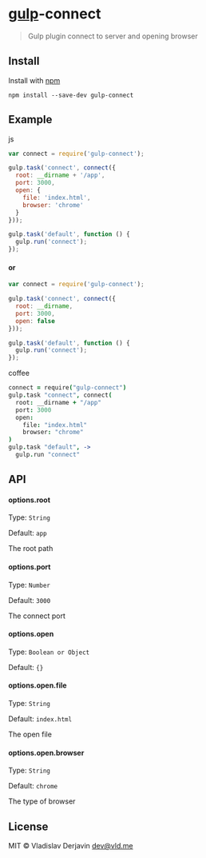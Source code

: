 # [gulp](https://github.com/wearefractal/gulp)-connect

> Gulp plugin connect to server and opening browser

## Install

Install with [npm](https://npmjs.org/package/gulp-mocha)

```
npm install --save-dev gulp-connect
```


## Example

js
```js
var connect = require('gulp-connect');

gulp.task('connect', connect({
  root: __dirname + '/app',
  port: 3000,
  open: {
    file: 'index.html',
    browser: 'chrome'
  }
}));

gulp.task('default', function () {
  gulp.run('connect');
});
```

#### or

```js
var connect = require('gulp-connect');

gulp.task('connect', connect({
  root: __dirname,
  port: 3000,
  open: false
}));

gulp.task('default', function () {
  gulp.run('connect');
});
```


coffee
```coffee
connect = require("gulp-connect")
gulp.task "connect", connect(
  root: __dirname + "/app"
  port: 3000
  open:
    file: "index.html"
    browser: "chrome"
)
gulp.task "default", ->
  gulp.run "connect"

```


## API

#### options.root

Type: `String`

Default: `app`

The root path

#### options.port

Type: `Number`

Default: `3000`

The connect port

#### options.open

Type: `Boolean or Object`

Default: `{}`

#### options.open.file

Type: `String`

Default: `index.html`

The open file

#### options.open.browser

Type: `String`

Default: `chrome`

The type of browser


## License

MIT © Vladislav Derjavin <dev@vld.me>
